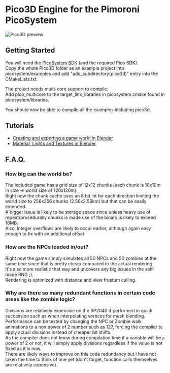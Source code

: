 # Pico3D Engine for the Pimoroni PicoSystem

![Pico3D preview](docs/pico3d.jpeg)

## Getting Started

You will need the [PicoSystem SDK](https://github.com/pimoroni/picosystem) (and the required Pico SDK).  
Copy the whole Pico3D folder as an example project into picosystem/examples and add "add_subdirectory(pico3d)" entry into the CMakeLists.txt.

The project needs multi-core support to compile:  
Add pico_multicore to the target_link_libraries in picosystem.cmake found in picosystem/libraries.

You should now be able to compile all the examples including pico3d.


## Tutorials
- [Creating and exporting a game world in Blender](docs/tutorial_blender_export.md)
- [Material, Lights and Textures in Blender](docs/tutorial_blender_materials.md) 


## F.A.Q.

### How big can the world be?
The included game has a grid size of 12x12 chunks (each chunk is 10x10m in size -> world size of 120x120m).  
Right now the chunk cache uses an 8 bit int for each direction limiting the world size to 256x256 chunks (2.56x2.56km) but that can be easily extended.  
A bigger issue is likely to be storage space since unless heavy use of repeat/procedurally chunks is made use of the binary is likely to exceed 16MB.  
Also, integer overflows are likely to occur earlier, although again easy enough to fix with an additional offset.  

### How are the NPCs loaded in/out?
Right now the game simply simulates all 50 NPCs and 50 zombies at the same time since that is pretty cheap compared to the actual rendering.  
It's also more realistic that way and uncovers any big issues in the self-made RNG ;).  
Rendering is optimized with distance and view frustum culling.

### Why are there so many redundant functions in certain code areas like the zombie logic?  
Divisions are relatively expensive on the RP2040 if performed in quick succession such as when interpolating vertices for mesh blending.  
Performance can be tested by changing the NPC or Zombie walk animations to a non power of 2 number such as 127, forcing the compiler to apply actual divisions instead of cheaper bit shifts.  
As the compiler does not know during compilation time if a variable will be a power of 2 or not, it will simply apply divisions regardless if the value is not fixed as it is now.  
There are likely ways to improve on this code redundancy but I have not taken the time to think of one yet (don't forget, function calls themselves are relatively expensive).
